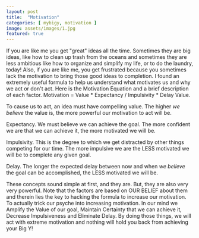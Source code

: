 ```yaml
---
layout: post
title:  "Motivation"
categories: [ mybigy, motivation ]
image: assets/images/1.jpg
featured: true
---
```

If you are like me you get "great" ideas all the time. Sometimes they are big ideas, like how to clean up trash from the oceans and sometimes they are less ambitious like how to organize and simplify my life, or to do the laundry, today! 
Also, if you are like me, you get frustrated because you sometimes lack the motivation to bring those good ideas to completion. I found an extremely useful formula to help us understand what motivates us and why we act or don't act. Here is the Motivation Equation and a brief description of each factor.
Motivation = Value * Expectancy / Impulsivity * Delay
Value.

To cause us to act, an idea must have compelling value. The higher *we believe* the value is, the more powerful our motivation to act will be.

Expectancy.
We must believe we can achieve the goal. The more confident we are that we can achieve it, the more motivated we will be.

Impulsivity.
This is the degree to which we get distracted by other things competing for our time. The more impulsive we are the LESS motivated we will be to complete any given goal.

Delay.
The longer the expected delay between now and when *we believe* the goal can be accomplished, the LESS motivated we will be. 

These concepts sound simple at first, and they are. But, they are also very very powerful. Note that the factors are based on OUR BELIEF about them and therein lies the key to hacking the formula to increase our motivation. To actually trick our psyche into increasing motivation. In our mind we Amplify the Value of our goal, Maintain Certainty that we can achieve it, Decrease Impulsiveness and Eliminate Delay. By doing those things, we will act with extreme motivation and nothing will hold you back from achieving your Big Y!